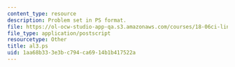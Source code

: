 ```yaml
---
content_type: resource
description: Problem set in PS format.
file: https://ol-ocw-studio-app-qa.s3.amazonaws.com/courses/18-06ci-linear-algebra-communications-intensive-spring-2004/1aa68b333e3bc794ca6914b1b417522a_al3.ps
file_type: application/postscript
resourcetype: Other
title: al3.ps
uid: 1aa68b33-3e3b-c794-ca69-14b1b417522a
---
```

